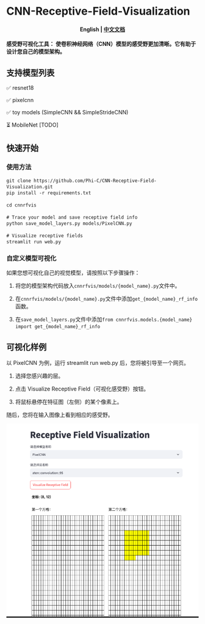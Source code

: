 # CNN-Receptive-Field-Visualization
<h4 align="center">
  <p style="text-align: center;">
  <b> English</b> | <a href="README_zh.md">中文文档</a>
  </p>
</h4>

<p align="center">

**感受野可视化工具： 使卷积神经网络（CNN）模型的感受野更加清晰。它有助于设计您自己的模型架构。**

## 支持模型列表
✅ resnet18

✅ pixelcnn

✅ toy models (SimpleCNN && SimpleStrideCNN)

⏳ MobileNet [TODO]

## 快速开始

### 使用方法
```shell
git clone https://github.com/Phi-C/CNN-Receptive-Field-Visualization.git
pip install -r requirements.txt

cd cnnrfvis

# Trace your model and save receptive field info
python save_model_layers.py models/PixelCNN.py

# Visualize receptive fields
streamlit run web.py 
```
### 自定义模型可视化
如果您想可视化自己的视觉模型，请按照以下步骤操作：

1. 将您的模型架构代码放入`cnnrfvis/models/{model_name}.py`文件中。

2. 在`cnnrfvis/models/{model_name}.py`文件中添加`get_{model_name}_rf_info`函数。

3. 在`save_model_layers.py`文件中添加`from cnnrfvis.models.{model_name} import get_{model_name}_rf_info`


## 可视化样例
以 PixelCNN 为例，运行 streamlit run web.py 后，您将被引导至一个网页。

1. 选择您感兴趣的层。

2. 点击 Visualize Receptive Field（可视化感受野）按钮。

3. 将鼠标悬停在特征图（左侧）的某个像素上。

随后，您将在输入图像上看到相应的感受野。


![Example](assets/CNNRFVis.png)